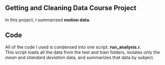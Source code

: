 ## Getting and Cleaning Data Course Project  

In this project, I summarized **motion data**.   

## Code  

All of the code I used is condensed into one script: **run_analysis.r**.  
This script loads all the data from the test and train folders, isolates only the *mean* and *standard deviation* data, and summarizes that data by subject.  
